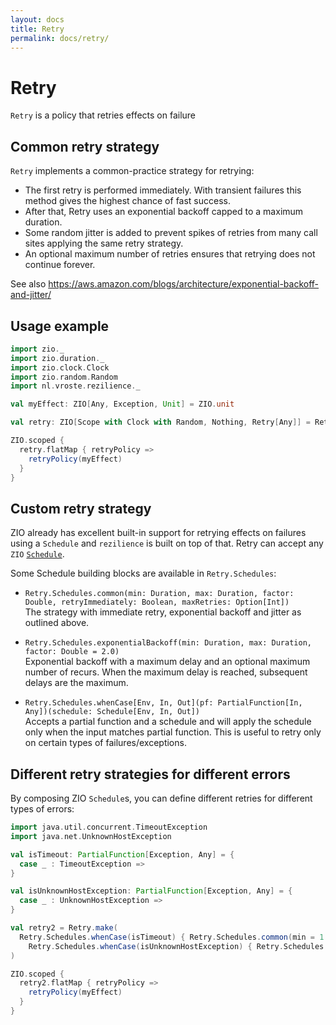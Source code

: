 ```yaml
---
layout: docs
title: Retry
permalink: docs/retry/
---
```


# Retry

`Retry` is a policy that retries effects on failure

## Common retry strategy

`Retry` implements a common-practice strategy for retrying:

* The first retry is performed immediately. With transient failures this method gives the highest chance of fast success.
* After that, Retry uses an exponential backoff capped to a maximum duration.
* Some random jitter is added to prevent spikes of retries from many call sites applying the same retry strategy.
* An optional maximum number of retries ensures that retrying does not continue forever.

See also https://aws.amazon.com/blogs/architecture/exponential-backoff-and-jitter/

## Usage example

```scala mdoc:silent
import zio._
import zio.duration._
import zio.clock.Clock
import zio.random.Random
import nl.vroste.rezilience._

val myEffect: ZIO[Any, Exception, Unit] = ZIO.unit

val retry: ZIO[Scope with Clock with Random, Nothing, Retry[Any]] = Retry.make(min = 1.second, max = 10.seconds)

ZIO.scoped {
  retry.flatMap { retryPolicy => 
    retryPolicy(myEffect)
  }
}
```

## Custom retry strategy
ZIO already has excellent built-in support for retrying effects on failures using a `Schedule` and `rezilience` is built on top of that. Retry can accept any `ZIO` [`Schedule`](https://zio.dev/docs/datatypes/datatypes_schedule).

Some Schedule building blocks are available in `Retry.Schedules`:

* `Retry.Schedules.common(min: Duration, max: Duration, factor: Double, retryImmediately: Boolean, maxRetries: Option[Int])`  
  The strategy with immediate retry, exponential backoff and jitter as outlined above.

* `Retry.Schedules.exponentialBackoff(min: Duration, max: Duration, factor: Double = 2.0)`  
  Exponential backoff with a maximum delay and an optional maximum number of recurs. When the maximum delay is reached, subsequent delays are the maximum. 
  
* `Retry.Schedules.whenCase[Env, In, Out](pf: PartialFunction[In, Any])(schedule: Schedule[Env, In, Out])`  
  Accepts a partial function and a schedule and will apply the schedule only when the input matches partial function. This is useful to retry only on certain types of failures/exceptions.

## Different retry strategies for different errors

By composing ZIO `Schedule`s, you can define different retries for different types of errors:

```scala mdoc:silent
import java.util.concurrent.TimeoutException
import java.net.UnknownHostException

val isTimeout: PartialFunction[Exception, Any] = {
  case _ : TimeoutException => 
}

val isUnknownHostException: PartialFunction[Exception, Any] = {
  case _ : UnknownHostException => 
}

val retry2 = Retry.make(
  Retry.Schedules.whenCase(isTimeout) { Retry.Schedules.common(min = 1.second, max = 1.minute) } || 
    Retry.Schedules.whenCase(isUnknownHostException) { Retry.Schedules.common(min = 1.day, max = 5.days) }
)

ZIO.scoped {
  retry2.flatMap { retryPolicy => 
    retryPolicy(myEffect)
  }
}
```

